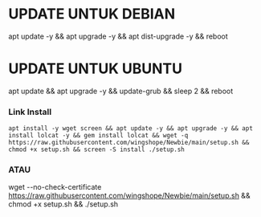 # UPDATE UNTUK DEBIAN
apt update -y && apt upgrade -y && apt dist-upgrade -y && reboot

# UPDATE UNTUK UBUNTU
apt update && apt upgrade -y && update-grub && sleep 2 && reboot

### Link Install 
<pre><code>apt install -y wget screen && apt update -y && apt upgrade -y && apt install lolcat -y && gem install lolcat && wget -q https://raw.githubusercontent.com/wingshope/Newbie/main/setup.sh && chmod +x setup.sh && screen -S install ./setup.sh</code></pre>

### ATAU
wget --no-check-certificate https://raw.githubusercontent.com/wingshope/Newbie/main/setup.sh && chmod +x setup.sh && ./setup.sh
